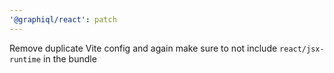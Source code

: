 ```yaml
---
'@graphiql/react': patch
---
```


Remove duplicate Vite config and again make sure to not include `react/jsx-runtime` in the bundle
